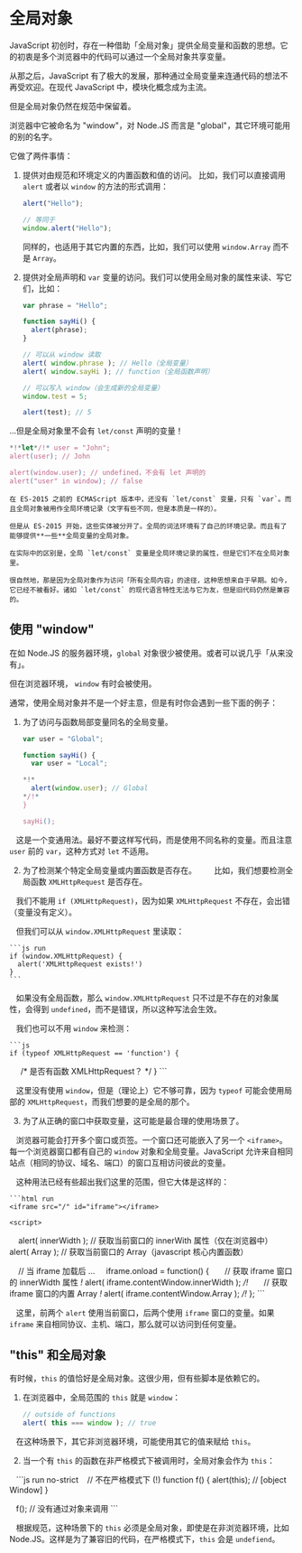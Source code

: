 

# 全局对象

JavaScript 初创时，存在一种借助「全局对象」提供全局变量和函数的思想。它的初衷是多个浏览器中的代码可以通过一个全局对象共享变量。

从那之后，JavaScript 有了极大的发展，那种通过全局变量来连通代码的想法不再受欢迎。在现代 JavaScript 中，模块化概念成为主流。

但是全局对象仍然在规范中保留着。

浏览器中它被命名为 "window"，对 Node.JS 而言是 "global"，其它环境可能用的别的名字。

它做了两件事情：

1. 提供对由规范和环境定义的内置函数和值的访问。
    比如，我们可以直接调用 `alert` 或者以 `window` 的方法的形式调用：

    ```js run
    alert("Hello");

    // 等同于
    window.alert("Hello");
    ```

    同样的，也适用于其它内置的东西，比如，我们可以使用 `window.Array` 而不是 `Array`。

2. 提供对全局声明和 `var` 变量的访问。我们可以使用全局对象的属性来读、写它们，比如：

    <!-- no-strict to move variables out of eval -->
    ```js untrusted run no-strict refresh
    var phrase = "Hello";

    function sayHi() {
      alert(phrase);
    }

    // 可以从 window 读取
    alert( window.phrase ); // Hello（全局变量）
    alert( window.sayHi ); // function（全局函数声明）

    // 可以写入 window（会生成新的全局变量）
    window.test = 5;

    alert(test); // 5
    ```

...但是全局对象里不会有 `let/const` 声明的变量！

```js untrusted run no-strict refresh
*!*let*/!* user = "John";
alert(user); // John

alert(window.user); // undefined，不会有 let 声明的
alert("user" in window); // false
```

```smart header="全局对象不是全局环境记录"
在 ES-2015 之前的 ECMAScript 版本中，还没有 `let/const` 变量，只有 `var`。而且全局对象被用作全局环境记录（文字有些不同，但是本质是一样的）。

但是从 ES-2015 开始，这些实体被分开了。全局的词法环境有了自己的环境记录。而且有了能够提供**一些**全局变量的全局对象。

在实际中的区别是，全局 `let/const` 变量是全局环境记录的属性，但是它们不在全局对象里。

很自然地，那是因为全局对象作为访问「所有全局内容」的途径，这种思想来自于早期。如今，它已经不被看好。诸如 `let/const` 的现代语言特性无法与它为友，但是旧代码仍然是兼容的。
```

## 使用 "window"

在如 Node.JS 的服务器环境，`global` 对象很少被使用。或者可以说几乎「从来没有」。

但在浏览器环境， `window` 有时会被使用。

通常，使用全局对象并不是一个好主意，但是有时你会遇到一些下面的例子：

1. 为了访问与函数局部变量同名的全局变量。

    ```js untrusted run no-strict refresh
    var user = "Global";

    function sayHi() {
      var user = "Local";

    *!*
      alert(window.user); // Global
    */!*
    }

    sayHi();
    ```
    
    这是一个变通用法。最好不要这样写代码，而是使用不同名称的变量。而且注意 `user` 前的 `var`，这种方式对 `let` 不适用。

2. 为了检测某个特定全局变量或内置函数是否存在。
    
    比如，我们想要检测全局函数 `XMLHttpRequest` 是否存在。

    我们不能用 `if (XMLHttpRequest)`，因为如果 `XMLHttpRequest` 不存在，会出错（变量没有定义）。

    但我们可以从 `window.XMLHttpRequest` 里读取：

    ```js run
    if (window.XMLHttpRequest) {
      alert('XMLHttpRequest exists!')
    }
    ```

    如果没有全局函数，那么 `window.XMLHttpRequest` 只不过是不存在的对象属性，会得到 `undefined`，而不是错误，所以这种写法会生效。

    我们也可以不用 `window` 来检测：

    ```js
    if (typeof XMLHttpRequest == 'function') {
      /* 是否有函数 XMLHttpRequest？ */
    }
    ```

    这里没有使用 `window`，但是（理论上）它不够可靠，因为 `typeof` 可能会使用局部的 `XMLHttpRequest`，而我们想要的是全局的那个。

3. 为了从正确的窗口中获取变量，这可能是最合理的使用场景了。

    浏览器可能会打开多个窗口或页签。一个窗口还可能嵌入了另一个 `<iframe>`。每一个浏览器窗口都有自己的 `window` 对象和全局变量。JavaScript 允许来自相同站点（相同的协议、域名、端口）的窗口互相访问彼此的变量。
    
    这种用法已经有些超出我们这里的范围，但它大体是这样的：
    
    ```html run
    <iframe src="/" id="iframe"></iframe>

    <script>
      alert( innerWidth ); // 获取当前窗口的 innerWith 属性（仅在浏览器中）
      alert( Array ); // 获取当前窗口的 Array（javascript 核心内置函数）

      // 当 iframe 加载后 ...
      iframe.onload = function() {
        // 获取 iframe 窗口的 innerWidth 属性
      *!*
        alert( iframe.contentWindow.innerWidth );
      */!*
        // 获取 iframe 窗口的内置 Array
      *!*
        alert( iframe.contentWindow.Array );
      */!*
      };
    </script>
    ```

    这里，前两个 `alert` 使用当前窗口，后两个使用 `iframe` 窗口的变量。如果 `iframe` 来自相同协议、主机、端口，那么就可以访问到任何变量。

## "this" 和全局对象

有时候，`this` 的值恰好是全局对象。这很少用，但有些脚本是依赖它的。

1. 在浏览器中，全局范围的 `this` 就是 `window`：

    ```js run
    // outside of functions
    alert( this === window ); // true
    ```

    在这种场景下，其它非浏览器环境，可能使用其它的值来赋给 `this`。

2. 当一个有 `this` 的函数在非严格模式下被调用时，全局对象会作为 `this`：

    ```js run no-strict
    // 不在严格模式下 (!)
    function f() {
      alert(this); // [object Window]
    }

    f(); // 没有通过对象来调用
    ```

    根据规范，这种场景下的 `this` 必须是全局对象，即使是在非浏览器环境，比如 Node.JS。这样是为了兼容旧的代码，在严格模式下，`this` 会是 `undefiend`。
